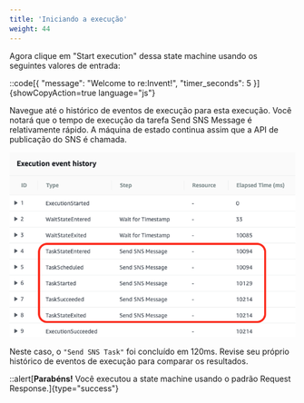 ```yaml
---
title: 'Iniciando a execução'
weight: 44
---
```


Agora clique em "Start execution" dessa state machine usando os seguintes valores de entrada:

::code[{ "message": "Welcome to re:Invent!", "timer_seconds": 5 }]{showCopyAction=true language="js"}

Navegue até o histórico de eventos de execução para esta execução. Você notará que o tempo de execução da tarefa Send SNS Message é relativamente rápido. A máquina de estado continua assim que a API de publicação do SNS é chamada.

![Módulo 2 Resultado](/static/img/module-2/results.png)

Neste caso, o `"Send SNS Task"` foi concluído em 120ms. Revise seu próprio histórico de eventos de execução para comparar os resultados.

::alert[**Parabéns!**  Você executou a state machine usando o padrão Request Response.]{type="success"}
